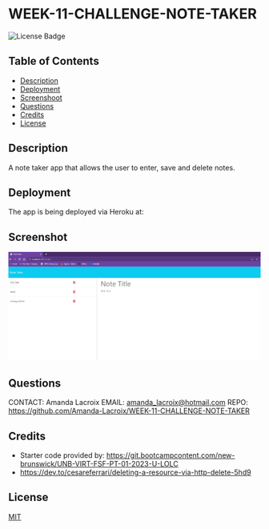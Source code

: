 # WEEK-11-CHALLENGE-NOTE-TAKER

  ![License Badge](https://img.shields.io/badge/License-MIT-yellow.svg)

  ## Table of Contents

  - [Description](#description)
  - [Deployment](#deployment)
  - [Screenshoot](#screenshot)
  - [Questions](#questions)
  - [Credits](#credits)
  - [License](#license)

    
  ## Description
  
  A note taker app that allows the user to enter, save and delete notes.

  ## Deployment 
  
  The app is being deployed via Heroku at: 

  ## Screenshot
 
  ![NoteTaker](Assets/Images/notetaker.jpg)

  ## Questions
  CONTACT: Amanda Lacroix
  EMAIL: amanda_lacroix@hotmail.com
  REPO: https://github.com/Amanda-Lacroix/WEEK-11-CHALLENGE-NOTE-TAKER

  ## Credits
 - Starter code provided by: https://git.bootcampcontent.com/new-brunswick/UNB-VIRT-FSF-PT-01-2023-U-LOLC
 - https://dev.to/cesareferrari/deleting-a-resource-via-http-delete-5hd9

  ## License
  [MIT]( https://opensource.org/licenses/MIT)
